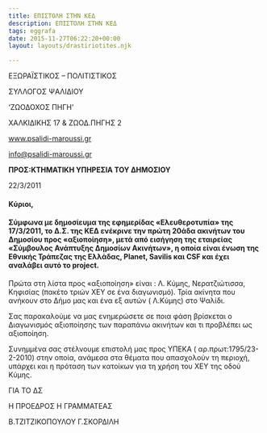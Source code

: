 ```yaml
---
title: ΕΠΙΣΤΟΛΗ ΣΤΗΝ ΚΕΔ
description: ΕΠΙΣΤΟΛΗ ΣΤΗΝ ΚΕΔ
tags: eggrafa
date: 2015-11-27T06:22:20+00:00
layout: layouts/drastiriotites.njk

---
```


<!-- excerpt -->

ΕΞΩΡΑΪΣΤΙΚΟΣ – ΠΟΛΙΤΙΣΤΙΚΟΣ

ΣΥΛΛΟΓΟΣ ΨΑΛΙΔΙΟΥ

‘ΖΩΟΔΟΧΟΣ ΠΗΓΗ’

ΧΑΛΚΙΔΙΚΗΣ 17 &amp; ΖΩΟΔ.ΠΗΓΗΣ 2

www.psalidi-maroussi.gr

info@psalidi-maroussi.gr

**ΠΡΟΣ:ΚΤΗΜΑΤΙΚΗ ΥΠΗΡΕΣΙΑ ΤΟΥ ΔΗΜΟΣΙΟΥ**

22/3/2011

#### Κύριοι,

#### Σύμφωνα με δημοσίευμα της εφημερίδας «Ελευθεροτυπία» της 17/3/2011, το Δ.Σ. της ΚΕΔ ενέκρινε την πρώτη 20άδα ακινήτων του Δημοσίου προς «αξιοποίηση», μετά από εισήγηση της εταιρείας «Σύμβουλος Ανάπτυξης Δημοσίων Ακινήτων», η οποία είναι ένωση της Εθνικής Τράπεζας της Ελλάδας, Planet, Savilis και CSF και έχει αναλάβει αυτό το project.

Πρώτα στη λίστα προς «αξιοποίηση» είναι : Λ. Κύμης, Νερατζιώτισσα, Κηφισίας (πακέτο τριών ΧΕΥ σε ένα διαγωνισμό). Τρία ακίνητα που ανήκουν στο Δήμο μας και ένα εξ αυτών ( Λ.Κύμης) στο Ψαλίδι.

Σας παρακαλούμε να μας ενημερώσετε σε ποια φάση βρίσκεται ο Διαγωνισμός αξιοποίησης των παραπάνω ακινήτων και τι προβλέπει ως αξιοποίηση.

Συνημμένα σας στέλνουμε επιστολή μας προς ΥΠΕΚΑ ( αρ.πρωτ:1795/23-2-2010) στην οποία, ανάμεσα στα θέματα που απασχολούν τη περιοχή, υπάρχει και η πρόταση των κατοίκων για τη χρήση του ΧΕΥ της οδού Κύμης.

ΓΙΑ ΤΟ ΔΣ

Η ΠΡΟΕΔΡΟΣ Η ΓΡΑΜΜΑΤΕΑΣ

Β.ΤΖΙΤΖΙΚΟΠΟΥΛΟΥ Γ.ΣΚΟΡΔΙΛΗ

